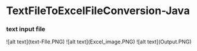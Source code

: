 # TextFileToExcelFileConversion-Java

<h3>text input file</h3>
![alt text](text-FIle.PNG)
![alt text](Excel_image.PNG)
![alt text](Output.PNG)
